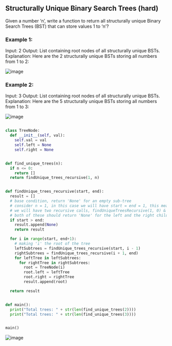 ## Structurally Unique Binary Search Trees (hard)
Given a number ‘n’, write a function to return all structurally unique Binary Search Trees (BST) that can store values 1 to ‘n’?

### Example 1:

Input: 2
Output: List containing root nodes of all structurally unique BSTs.
Explanation: Here are the 2 structurally unique BSTs storing all numbers from 1 to 2:

![image](https://user-images.githubusercontent.com/33947539/179666011-15e92822-3df9-4460-858e-d98ac117cba3.png)

### Example 2:

Input: 3
Output: List containing root nodes of all structurally unique BSTs.
Explanation: Here are the 5 structurally unique BSTs storing all numbers from 1 to 3:

![image](https://user-images.githubusercontent.com/33947539/179666090-952df694-5a93-4b8e-8bd2-22794ae37bc1.png)

```python

class TreeNode:
  def __init__(self, val):
    self.val = val
    self.left = None
    self.right = None


def find_unique_trees(n):
  if n <= 0:
    return []
  return findUnique_trees_recursive(1, n)


def findUnique_trees_recursive(start, end):
  result = []
  # base condition, return 'None' for an empty sub-tree
  # consider n = 1, in this case we will have start = end = 1, this means we should have only one tree
  # we will have two recursive calls, findUniqueTreesRecursive(1, 0) & (2, 1)
  # both of these should return 'None' for the left and the right child
  if start > end:
    result.append(None)
    return result

  for i in range(start, end+1):
    # making 'i' the root of the tree
    leftSubtrees = findUnique_trees_recursive(start, i - 1)
    rightSubtrees = findUnique_trees_recursive(i + 1, end)
    for leftTree in leftSubtrees:
      for rightTree in rightSubtrees:
        root = TreeNode(i)
        root.left = leftTree
        root.right = rightTree
        result.append(root)

  return result


def main():
  print("Total trees: " + str(len(find_unique_trees(2))))
  print("Total trees: " + str(len(find_unique_trees(3))))


main()
```

![image](https://user-images.githubusercontent.com/33947539/179666198-6ea55513-556a-4c04-8534-cfdf29498681.png)
